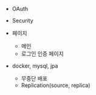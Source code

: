 - OAuth
- Security

- 페이지 
    - 메인
    - 로그인 인증 페이지


- docker, mysql, jpa

    - 무중단 배포
    - Replication(source, replica)